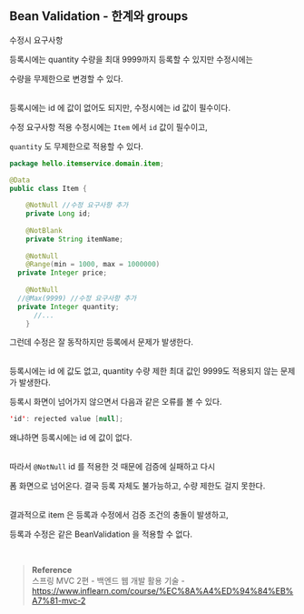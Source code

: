 ## Bean Validation - 한계와 groups

수정시 요구사항

등록시에는 quantity 수량을 최대 9999까지 등록할 수 있지만 수정시에는 

수량을 무제한으로 변경할 수 있다.

<br/>등록시에는 id 에 값이 없어도 되지만, 수정시에는 id 값이 필수이다.

수정 요구사항 적용 수정시에는 `Item` 에서 `id` 값이 필수이고, 

`quantity` 도 무제한으로 적용할 수 있다.

```java
package hello.itemservice.domain.item;

@Data
public class Item {
 
	@NotNull //수정 요구사항 추가
	private Long id;
 
	@NotBlank
	private String itemName;
 
	@NotNull
	@Range(min = 1000, max = 1000000)
  private Integer price;
	
	@NotNull
  //@Max(9999) //수정 요구사항 추가
  private Integer quantity;
      //...
	}
```



그런데 수정은 잘 동작하지만 등록에서 문제가 발생한다.

<br/>등록시에는 id 에 값도 없고, quantity 수량 제한 최대 값인 9999도 적용되지 않는 문제가 발생한다.

등록시 화면이 넘어가지 않으면서 다음과 같은 오류를 볼 수 있다.

```java
'id': rejected value [null];
```

왜냐하면 등록시에는 id 에 값이 없다. 

<br/>따라서 `@NotNull` id 를 적용한 것 때문에 검증에 실패하고 다시

폼 화면으로 넘어온다. 결국 등록 자체도 불가능하고, 수량 제한도 걸지 못한다.

<br/>결과적으로 item 은 등록과 수정에서 검증 조건의 충돌이 발생하고, 

등록과 수정은 같은 BeanValidation 을 적용할 수 없다.

<br/>

>**Reference** <br/>스프링 MVC 2편 - 백엔드 웹 개발 활용 기술 - https://www.inflearn.com/course/%EC%8A%A4%ED%94%84%EB%A7%81-mvc-2